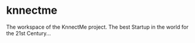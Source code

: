 # knnectme
The workspace of the KnnectMe project.
The best Startup in the world for the 21st Century...
